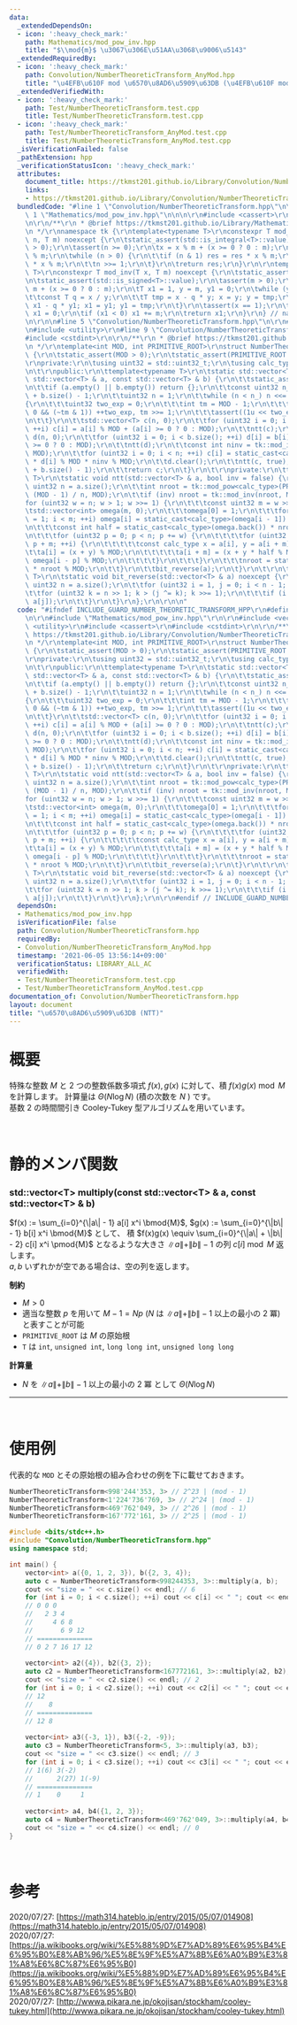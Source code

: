 ```yaml
---
data:
  _extendedDependsOn:
  - icon: ':heavy_check_mark:'
    path: Mathematics/mod_pow_inv.hpp
    title: "$\\mod{m}$ \u3067\u306E\u51AA\u3068\u9006\u5143"
  _extendedRequiredBy:
  - icon: ':heavy_check_mark:'
    path: Convolution/NumberTheoreticTransform_AnyMod.hpp
    title: "\u4EFB\u610F mod \u6570\u8AD6\u5909\u63DB (\u4EFB\u610F mod NTT)"
  _extendedVerifiedWith:
  - icon: ':heavy_check_mark:'
    path: Test/NumberTheoreticTransform.test.cpp
    title: Test/NumberTheoreticTransform.test.cpp
  - icon: ':heavy_check_mark:'
    path: Test/NumberTheoreticTransform_AnyMod.test.cpp
    title: Test/NumberTheoreticTransform_AnyMod.test.cpp
  _isVerificationFailed: false
  _pathExtension: hpp
  _verificationStatusIcon: ':heavy_check_mark:'
  attributes:
    document_title: https://tkmst201.github.io/Library/Convolution/NumberTheoreticTransform.hpp
    links:
    - https://tkmst201.github.io/Library/Convolution/NumberTheoreticTransform.hpp
  bundledCode: "#line 1 \"Convolution/NumberTheoreticTransform.hpp\"\n\n\n\r\n#line\
    \ 1 \"Mathematics/mod_pow_inv.hpp\"\n\n\n\r\n#include <cassert>\r\n#include <type_traits>\r\
    \n\r\n/**\r\n * @brief https://tkmst201.github.io/Library/Mathematics/mod_pow_inv.hpp\r\
    \n */\r\nnamespace tk {\r\ntemplate<typename T>\r\nconstexpr T mod_pow(T x, T\
    \ n, T m) noexcept {\r\n\tstatic_assert(std::is_integral<T>::value);\r\n\tassert(m\
    \ > 0);\r\n\tassert(n >= 0);\r\n\tx = x % m + (x >= 0 ? 0 : m);\r\n\tT res = 1\
    \ % m;\r\n\twhile (n > 0) {\r\n\t\tif (n & 1) res = res * x % m;\r\n\t\tx = x\
    \ * x % m;\r\n\t\tn >>= 1;\r\n\t}\r\n\treturn res;\r\n}\r\n\r\ntemplate<typename\
    \ T>\r\nconstexpr T mod_inv(T x, T m) noexcept {\r\n\tstatic_assert(std::is_integral<T>::value);\r\
    \n\tstatic_assert(std::is_signed<T>::value);\r\n\tassert(m > 0);\r\n\tx = x %\
    \ m + (x >= 0 ? 0 : m);\r\n\tT x1 = 1, y = m, y1 = 0;\r\n\twhile (y > 0) {\r\n\
    \t\tconst T q = x / y;\r\n\t\tT tmp = x - q * y; x = y; y = tmp;\r\n\t\ttmp =\
    \ x1 - q * y1; x1 = y1; y1 = tmp;\r\n\t}\r\n\tassert(x == 1);\r\n\tif (x1 == m)\
    \ x1 = 0;\r\n\tif (x1 < 0) x1 += m;\r\n\treturn x1;\r\n}\r\n} // namespace tk\r\
    \n\r\n\n#line 5 \"Convolution/NumberTheoreticTransform.hpp\"\n\r\n#include <vector>\r\
    \n#include <utility>\r\n#line 9 \"Convolution/NumberTheoreticTransform.hpp\"\n\
    #include <cstdint>\r\n\r\n/**\r\n * @brief https://tkmst201.github.io/Library/Convolution/NumberTheoreticTransform.hpp\r\
    \n */\r\ntemplate<int MOD, int PRIMITIVE_ROOT>\r\nstruct NumberTheoreticTransform\
    \ {\r\n\tstatic_assert(MOD > 0);\r\n\tstatic_assert(PRIMITIVE_ROOT > 0);\r\n\t\
    \r\nprivate:\r\n\tusing uint32 = std::uint32_t;\r\n\tusing calc_type = long long;\r\
    \n\t\r\npublic:\r\n\ttemplate<typename T>\r\n\tstatic std::vector<T> multiply(const\
    \ std::vector<T> & a, const std::vector<T> & b) {\r\n\t\tstatic_assert(std::is_integral<T>::value);\r\
    \n\t\tif (a.empty() || b.empty()) return {};\r\n\t\tconst uint32 n_ = a.size()\
    \ + b.size() - 1;\r\n\t\tuint32 n = 1;\r\n\t\twhile (n < n_) n <<= 1;\r\n\t\t\
    {\r\n\t\t\tuint32 two_exp = 0;\r\n\t\t\tint tm = MOD - 1;\r\n\t\t\twhile (tm >\
    \ 0 && (~tm & 1)) ++two_exp, tm >>= 1;\r\n\t\t\tassert((1u << two_exp) >= n);\r\
    \n\t\t}\r\n\t\tstd::vector<T> c(n, 0);\r\n\t\tfor (uint32 i = 0; i < a.size();\
    \ ++i) c[i] = a[i] % MOD + (a[i] >= 0 ? 0 : MOD);\r\n\t\tntt(c);\r\n\t\tstd::vector<T>\
    \ d(n, 0);\r\n\t\tfor (uint32 i = 0; i < b.size(); ++i) d[i] = b[i] % MOD + (b[i]\
    \ >= 0 ? 0 : MOD);\r\n\t\tntt(d);\r\n\t\tconst int ninv = tk::mod_inv<int>(n,\
    \ MOD);\r\n\t\tfor (uint32 i = 0; i < n; ++i) c[i] = static_cast<calc_type>(c[i])\
    \ * d[i] % MOD * ninv % MOD;\r\n\t\td.clear();\r\n\t\tntt(c, true);\r\n\t\tc.resize(a.size()\
    \ + b.size() - 1);\r\n\t\treturn c;\r\n\t}\r\n\t\r\nprivate:\r\n\ttemplate<typename\
    \ T>\r\n\tstatic void ntt(std::vector<T> & a, bool inv = false) {\r\n\t\tconst\
    \ uint32 n = a.size();\r\n\t\tint nroot = tk::mod_pow<calc_type>(PRIMITIVE_ROOT,\
    \ (MOD - 1) / n, MOD);\r\n\t\tif (inv) nroot = tk::mod_inv(nroot, MOD);\r\n\t\t\
    for (uint32 w = n; w > 1; w >>= 1) {\r\n\t\t\tconst uint32 m = w >> 1;\r\n\t\t\
    \tstd::vector<int> omega(m, 0);\r\n\t\t\tomega[0] = 1;\r\n\t\t\tfor (uint32 i\
    \ = 1; i < m; ++i) omega[i] = static_cast<calc_type>(omega[i - 1]) * nroot % MOD;\r\
    \n\t\t\tconst int half = static_cast<calc_type>(omega.back()) * nroot % MOD;\r\
    \n\t\t\tfor (uint32 p = 0; p < n; p += w) {\r\n\t\t\t\tfor (uint32 i = p; i <\
    \ p + m; ++i) {\r\n\t\t\t\t\tconst calc_type x = a[i], y = a[i + m];\r\n\t\t\t\
    \t\ta[i] = (x + y) % MOD;\r\n\t\t\t\t\ta[i + m] = (x + y * half % MOD) % MOD *\
    \ omega[i - p] % MOD;\r\n\t\t\t\t}\r\n\t\t\t}\r\n\t\t\tnroot = static_cast<calc_type>(nroot)\
    \ * nroot % MOD;\r\n\t\t}\r\n\t\tbit_reverse(a);\r\n\t}\r\n\t\r\n\ttemplate<typename\
    \ T>\r\n\tstatic void bit_reverse(std::vector<T> & a) noexcept {\r\n\t\tconst\
    \ uint32 n = a.size();\r\n\t\tfor (uint32 i = 1, j = 0; i < n - 1; ++i) {\r\n\t\
    \t\tfor (uint32 k = n >> 1; k > (j ^= k); k >>= 1);\r\n\t\t\tif (i < j) std::swap(a[i],\
    \ a[j]);\r\n\t\t}\r\n\t}\r\n};\r\n\r\n\n"
  code: "#ifndef INCLUDE_GUARD_NUMBER_THEORETIC_TRANSFORM_HPP\r\n#define INCLUDE_GUARD_NUMBER_THEORETIC_TRANSFORM_HPP\r\
    \n\r\n#include \"Mathematics/mod_pow_inv.hpp\"\r\n\r\n#include <vector>\r\n#include\
    \ <utility>\r\n#include <cassert>\r\n#include <cstdint>\r\n\r\n/**\r\n * @brief\
    \ https://tkmst201.github.io/Library/Convolution/NumberTheoreticTransform.hpp\r\
    \n */\r\ntemplate<int MOD, int PRIMITIVE_ROOT>\r\nstruct NumberTheoreticTransform\
    \ {\r\n\tstatic_assert(MOD > 0);\r\n\tstatic_assert(PRIMITIVE_ROOT > 0);\r\n\t\
    \r\nprivate:\r\n\tusing uint32 = std::uint32_t;\r\n\tusing calc_type = long long;\r\
    \n\t\r\npublic:\r\n\ttemplate<typename T>\r\n\tstatic std::vector<T> multiply(const\
    \ std::vector<T> & a, const std::vector<T> & b) {\r\n\t\tstatic_assert(std::is_integral<T>::value);\r\
    \n\t\tif (a.empty() || b.empty()) return {};\r\n\t\tconst uint32 n_ = a.size()\
    \ + b.size() - 1;\r\n\t\tuint32 n = 1;\r\n\t\twhile (n < n_) n <<= 1;\r\n\t\t\
    {\r\n\t\t\tuint32 two_exp = 0;\r\n\t\t\tint tm = MOD - 1;\r\n\t\t\twhile (tm >\
    \ 0 && (~tm & 1)) ++two_exp, tm >>= 1;\r\n\t\t\tassert((1u << two_exp) >= n);\r\
    \n\t\t}\r\n\t\tstd::vector<T> c(n, 0);\r\n\t\tfor (uint32 i = 0; i < a.size();\
    \ ++i) c[i] = a[i] % MOD + (a[i] >= 0 ? 0 : MOD);\r\n\t\tntt(c);\r\n\t\tstd::vector<T>\
    \ d(n, 0);\r\n\t\tfor (uint32 i = 0; i < b.size(); ++i) d[i] = b[i] % MOD + (b[i]\
    \ >= 0 ? 0 : MOD);\r\n\t\tntt(d);\r\n\t\tconst int ninv = tk::mod_inv<int>(n,\
    \ MOD);\r\n\t\tfor (uint32 i = 0; i < n; ++i) c[i] = static_cast<calc_type>(c[i])\
    \ * d[i] % MOD * ninv % MOD;\r\n\t\td.clear();\r\n\t\tntt(c, true);\r\n\t\tc.resize(a.size()\
    \ + b.size() - 1);\r\n\t\treturn c;\r\n\t}\r\n\t\r\nprivate:\r\n\ttemplate<typename\
    \ T>\r\n\tstatic void ntt(std::vector<T> & a, bool inv = false) {\r\n\t\tconst\
    \ uint32 n = a.size();\r\n\t\tint nroot = tk::mod_pow<calc_type>(PRIMITIVE_ROOT,\
    \ (MOD - 1) / n, MOD);\r\n\t\tif (inv) nroot = tk::mod_inv(nroot, MOD);\r\n\t\t\
    for (uint32 w = n; w > 1; w >>= 1) {\r\n\t\t\tconst uint32 m = w >> 1;\r\n\t\t\
    \tstd::vector<int> omega(m, 0);\r\n\t\t\tomega[0] = 1;\r\n\t\t\tfor (uint32 i\
    \ = 1; i < m; ++i) omega[i] = static_cast<calc_type>(omega[i - 1]) * nroot % MOD;\r\
    \n\t\t\tconst int half = static_cast<calc_type>(omega.back()) * nroot % MOD;\r\
    \n\t\t\tfor (uint32 p = 0; p < n; p += w) {\r\n\t\t\t\tfor (uint32 i = p; i <\
    \ p + m; ++i) {\r\n\t\t\t\t\tconst calc_type x = a[i], y = a[i + m];\r\n\t\t\t\
    \t\ta[i] = (x + y) % MOD;\r\n\t\t\t\t\ta[i + m] = (x + y * half % MOD) % MOD *\
    \ omega[i - p] % MOD;\r\n\t\t\t\t}\r\n\t\t\t}\r\n\t\t\tnroot = static_cast<calc_type>(nroot)\
    \ * nroot % MOD;\r\n\t\t}\r\n\t\tbit_reverse(a);\r\n\t}\r\n\t\r\n\ttemplate<typename\
    \ T>\r\n\tstatic void bit_reverse(std::vector<T> & a) noexcept {\r\n\t\tconst\
    \ uint32 n = a.size();\r\n\t\tfor (uint32 i = 1, j = 0; i < n - 1; ++i) {\r\n\t\
    \t\tfor (uint32 k = n >> 1; k > (j ^= k); k >>= 1);\r\n\t\t\tif (i < j) std::swap(a[i],\
    \ a[j]);\r\n\t\t}\r\n\t}\r\n};\r\n\r\n#endif // INCLUDE_GUARD_NUMBER_THEORETIC_TRANSFORM_HPP"
  dependsOn:
  - Mathematics/mod_pow_inv.hpp
  isVerificationFile: false
  path: Convolution/NumberTheoreticTransform.hpp
  requiredBy:
  - Convolution/NumberTheoreticTransform_AnyMod.hpp
  timestamp: '2021-06-05 13:56:14+09:00'
  verificationStatus: LIBRARY_ALL_AC
  verifiedWith:
  - Test/NumberTheoreticTransform.test.cpp
  - Test/NumberTheoreticTransform_AnyMod.test.cpp
documentation_of: Convolution/NumberTheoreticTransform.hpp
layout: document
title: "\u6570\u8AD6\u5909\u63DB (NTT)"
---
```


# 概要

特殊な整数 $M$ と $2$ つの整数係数多項式 $f(x), g(x)$ に対して、積 $f(x)g(x) \bmod{M}$ を計算します。
計算量は $\Theta(N\log{N})$ (積の次数を $N$ ) です。  
基数 $2$ の時間間引き Cooley-Tukey 型アルゴリズムを用いています。  

<br>

# 静的メンバ関数

### std::vector&lt;T&gt; multiply(const std::vector&lt;T&gt; &amp; a, const std::vector&lt;T&gt; &amp; b)

$f(x) := \sum_{i=0}^{\|a\| - 1} a[i] x^i \bmod{M}$, $g(x) := \sum_{i=0}^{\|b\| - 1} b[i] x^i \bmod{M}$ として、
積 $f(x)g(x) \equiv \sum_{i=0}^{\|a\| + \|b\| - 2} c[i] x^i \pmod{M}$ となるような大きさ $\|a\| + \|b\| - 1$ の列 $c[i] \bmod{M}$ 返します。  
$a, b$ いずれかが空である場合は、空の列を返します。  

**制約**

- $M > 0$
- 適当な整数 $p$ を用いて $M - 1 = Np$ ($N$ は $\|a\| + \|b\| - 1$ 以上の最小の $2$ 冪) と表すことが可能
- `PRIMITIVE_ROOT` は $M$ の原始根
- `T` は `int`, `unsigned int`, `long long int`, `unsigned long long`

**計算量**

- $N$ を $\|a\| + \|b\| - 1$ 以上の最小の $2$ 冪 として $\Theta(N\log{N})$

---

<br>

# 使用例

代表的な `MOD` とその原始根の組み合わせの例を下に載せておきます。

```cpp
NumberTheoreticTransform<998'244'353, 3> // 2^23 | (mod - 1)
NumberTheoreticTransform<1'224'736'769, 3> // 2^24 | (mod - 1)
NumberTheoreticTransform<469'762'049, 3> // 2^26 | (mod - 1)
NumberTheoreticTransform<167'772'161, 3> // 2^25 | (mod - 1)
```

```cpp
#include <bits/stdc++.h>
#include "Convolution/NumberTheoreticTransform.hpp"
using namespace std;

int main() {
	vector<int> a({0, 1, 2, 3}), b({2, 3, 4});
	auto c = NumberTheoreticTransform<998244353, 3>::multiply(a, b);
	cout << "size = " << c.size() << endl; // 6
	for (int i = 0; i < c.size(); ++i) cout << c[i] << " "; cout << endl; // 0 2 7 16 17 12
	// 0 0 0
	//   2 3 4
	//     4 6 8
	//       6 9 12
	// ==============
	// 0 2 7 16 17 12
	
	vector<int> a2({4}), b2({3, 2});
	auto c2 = NumberTheoreticTransform<167772161, 3>::multiply(a2, b2);
	cout << "size = " << c2.size() << endl; // 2
	for (int i = 0; i < c2.size(); ++i) cout << c2[i] << " "; cout << endl; // 12 8
	// 12 
	//    8
	// ==============
	// 12 8
	
	vector<int> a3({-3, 1}), b3({-2, -9});
	auto c3 = NumberTheoreticTransform<5, 3>::multiply(a3, b3);
	cout << "size = " << c3.size() << endl; // 3
	for (int i = 0; i < c3.size(); ++i) cout << c3[i] << " "; cout << endl; // 1 0 1
	// 1(6) 3(-2)
	//      2(27) 1(-9)
	// ==============
	// 1    0     1
	
	vector<int> a4, b4({1, 2, 3});
	auto c4 = NumberTheoreticTransform<469'762'049, 3>::multiply(a4, b4);
	cout << "size = " << c4.size() << endl; // 0
}
```

<br>

# 参考

2020/07/27: [https://math314.hateblo.jp/entry/2015/05/07/014908](https://math314.hateblo.jp/entry/2015/05/07/014908)  
2020/07/27: [https://ja.wikibooks.org/wiki/%E5%88%9D%E7%AD%89%E6%95%B4%E6%95%B0%E8%AB%96/%E5%8E%9F%E5%A7%8B%E6%A0%B9%E3%81%A8%E6%8C%87%E6%95%B0](https://ja.wikibooks.org/wiki/%E5%88%9D%E7%AD%89%E6%95%B4%E6%95%B0%E8%AB%96/%E5%8E%9F%E5%A7%8B%E6%A0%B9%E3%81%A8%E6%8C%87%E6%95%B0)  
2020/07/27: [http://wwwa.pikara.ne.jp/okojisan/stockham/cooley-tukey.html](http://wwwa.pikara.ne.jp/okojisan/stockham/cooley-tukey.html)  

<br>